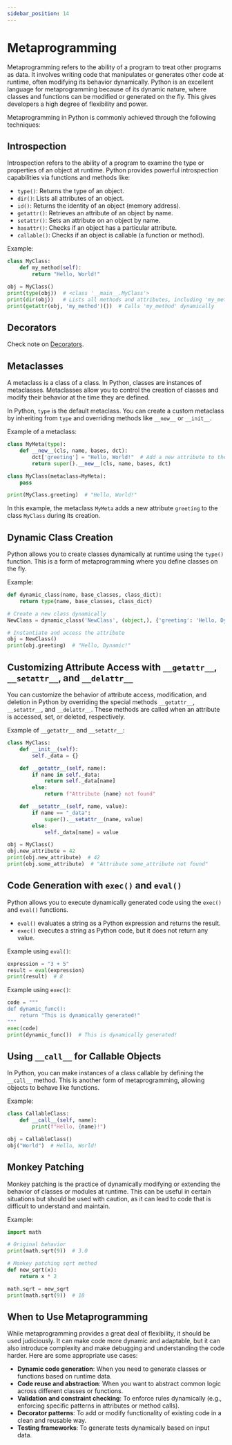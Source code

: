 ```yaml
---
sidebar_position: 14
---
```


# Metaprogramming

Metaprogramming refers to the ability of a program to treat other programs as data. It involves writing code that manipulates or generates other code at runtime, often modifying its behavior dynamically. Python is an excellent language for metaprogramming because of its dynamic nature, where classes and functions can be modified or generated on the fly. This gives developers a high degree of flexibility and power.

Metaprogramming in Python is commonly achieved through the following techniques:

## Introspection

Introspection refers to the ability of a program to examine the type or properties of an object at runtime. Python provides powerful introspection capabilities via functions and methods like:

- `type()`: Returns the type of an object.
- `dir()`: Lists all attributes of an object.
- `id()`: Returns the identity of an object (memory address).
- `getattr()`: Retrieves an attribute of an object by name.
- `setattr()`: Sets an attribute on an object by name.
- `hasattr()`: Checks if an object has a particular attribute.
- `callable()`: Checks if an object is callable (a function or method).

Example:

```python
class MyClass:
    def my_method(self):
        return "Hello, World!"

obj = MyClass()
print(type(obj))  # <class '__main__.MyClass'>
print(dir(obj))   # Lists all methods and attributes, including 'my_method'
print(getattr(obj, 'my_method')())  # Calls 'my_method' dynamically
```

## Decorators

Check note on [Decorators](/docs/programming-languages/python/decorator.md).

## Metaclasses

A metaclass is a class of a class. In Python, classes are instances of metaclasses. Metaclasses allow you to control the creation of classes and modify their behavior at the time they are defined.

In Python, `type` is the default metaclass. You can create a custom metaclass by inheriting from `type` and overriding methods like `__new__` or `__init__`.

Example of a metaclass:

```python
class MyMeta(type):
    def __new__(cls, name, bases, dct):
        dct['greeting'] = "Hello, World!"  # Add a new attribute to the class
        return super().__new__(cls, name, bases, dct)

class MyClass(metaclass=MyMeta):
    pass

print(MyClass.greeting)  # "Hello, World!"
```

In this example, the metaclass `MyMeta` adds a new attribute `greeting` to the class `MyClass` during its creation.

## Dynamic Class Creation

Python allows you to create classes dynamically at runtime using the `type()` function. This is a form of metaprogramming where you define classes on the fly.

Example:

```python
def dynamic_class(name, base_classes, class_dict):
    return type(name, base_classes, class_dict)

# Create a new class dynamically
NewClass = dynamic_class('NewClass', (object,), {'greeting': 'Hello, Dynamic!'})

# Instantiate and access the attribute
obj = NewClass()
print(obj.greeting)  # "Hello, Dynamic!"
```

## Customizing Attribute Access with `__getattr__`, `__setattr__`, and `__delattr__`

You can customize the behavior of attribute access, modification, and deletion in Python by overriding the special methods `__getattr__`, `__setattr__`, and `__delattr__`. These methods are called when an attribute is accessed, set, or deleted, respectively.

Example of `__getattr__` and `__setattr__`:

```python
class MyClass:
    def __init__(self):
        self._data = {}

    def __getattr__(self, name):
        if name in self._data:
            return self._data[name]
        else:
            return f"Attribute {name} not found"

    def __setattr__(self, name, value):
        if name == "_data":
            super().__setattr__(name, value)
        else:
            self._data[name] = value

obj = MyClass()
obj.new_attribute = 42
print(obj.new_attribute)  # 42
print(obj.some_attribute)  # "Attribute some_attribute not found"
```

## Code Generation with `exec()` and `eval()`

Python allows you to execute dynamically generated code using the `exec()` and `eval()` functions.

- `eval()` evaluates a string as a Python expression and returns the result.
- `exec()` executes a string as Python code, but it does not return any value.

Example using `eval()`:

```python
expression = "3 + 5"
result = eval(expression)
print(result)  # 8
```

Example using `exec()`:

```python
code = """
def dynamic_func():
    return "This is dynamically generated!"
"""
exec(code)
print(dynamic_func())  # This is dynamically generated!
```

## Using `__call__` for Callable Objects

In Python, you can make instances of a class callable by defining the `__call__` method. This is another form of metaprogramming, allowing objects to behave like functions.

Example:

```python
class CallableClass:
    def __call__(self, name):
        print(f"Hello, {name}!")

obj = CallableClass()
obj("World")  # Hello, World!
```

## Monkey Patching

Monkey patching is the practice of dynamically modifying or extending the behavior of classes or modules at runtime. This can be useful in certain situations but should be used with caution, as it can lead to code that is difficult to understand and maintain.

Example:

```python
import math

# Original behavior
print(math.sqrt(9))  # 3.0

# Monkey patching sqrt method
def new_sqrt(x):
    return x * 2

math.sqrt = new_sqrt
print(math.sqrt(9))  # 18
```

## When to Use Metaprogramming

While metaprogramming provides a great deal of flexibility, it should be used judiciously. It can make code more dynamic and adaptable, but it can also introduce complexity and make debugging and understanding the code harder. Here are some appropriate use cases:

- **Dynamic code generation**: When you need to generate classes or functions based on runtime data.
- **Code reuse and abstraction**: When you want to abstract common logic across different classes or functions.
- **Validation and constraint checking**: To enforce rules dynamically (e.g., enforcing specific patterns in attributes or method calls).
- **Decorator patterns**: To add or modify functionality of existing code in a clean and reusable way.
- **Testing frameworks**: To generate tests dynamically based on input data.
